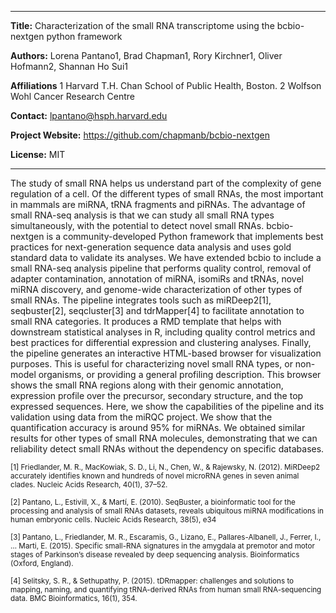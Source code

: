 --------------   -------------------------------------------
**Title:** Characterization of the small RNA transcriptome using the bcbio-nextgen python framework

**Authors:** Lorena Pantano1, Brad Chapman1, Rory Kirchner1, Oliver Hofmann2, Shannan Ho Sui1

**Affiliations** 1 Harvard T.H. Chan School of Public Health, Boston. 2 Wolfson Wohl Cancer Research Centre 

**Contact:** lpantano@hsph.harvard.edu

**Project Website:** https://github.com/chapmanb/bcbio-nextgen

**License:** MIT
--------------   -------------------------------------------

The study of small RNA helps us understand part of the complexity of gene regulation of a cell. Of the different types of small RNAs, the most important in mammals are miRNA, tRNA fragments and piRNAs. The advantage of small RNA-seq analysis is that we can study all small RNA types simultaneously, with the potential to detect novel small RNAs. bcbio-nextgen is a community-developed Python framework that implements best practices for next-generation sequence data analysis and uses gold standard data to validate its analyses. We have extended bcbio to include a small RNA-seq analysis pipeline that performs quality control, removal of adapter contamination, annotation of miRNA, isomiRs and tRNAs, novel miRNA discovery, and genome-wide characterization of other types of small RNAs. The pipeline integrates tools such as miRDeep2[1], seqbuster[2], seqcluster[3] and tdrMapper[4] to facilitate annotation to small RNA categories. It produces a RMD template that helps with downstream statistical analyses in R, including quality control metrics and best practices for differential expression and clustering analyses. Finally, the pipeline generates an interactive HTML-based browser for visualization purposes. This is useful for characterizing novel small RNA types, or non-model organisms, or providing a general profiling description. This browser shows the small RNA regions along with their genomic annotation, expression profile over the precursor, secondary structure, and the top expressed sequences. Here, we show the capabilities of the pipeline and its validation using data from the miRQC project. We show that the quantification accuracy is around 95% for miRNAs. We obtained similar results for other types of small RNA molecules, demonstrating that we can reliability detect small RNAs without the dependency on specific databases.

<sup>[1] Friedlander, M. R., MacKowiak, S. D., Li, N., Chen, W., & Rajewsky, N. (2012). MiRDeep2 accurately identifies known and hundreds of novel microRNA genes in seven animal clades. Nucleic Acids Research, 40(1), 37–52.</sup>

<sup>[2] Pantano, L., Estivill, X., & Martí, E. (2010). SeqBuster, a bioinformatic tool for the processing and analysis of small RNAs datasets, reveals ubiquitous miRNA modifications in human embryonic cells. Nucleic Acids Research, 38(5), e34</sup>

<sup>[3] Pantano, L., Friedlander, M. R., Escaramis, G., Lizano, E., Pallares-Albanell, J., Ferrer, I., … Marti, E. (2015). Specific small-RNA signatures in the amygdala at premotor and motor stages of Parkinson’s disease revealed by deep sequencing analysis. Bioinformatics (Oxford, England).</sup>

<sup>[4] Selitsky, S. R., & Sethupathy, P. (2015). tDRmapper: challenges and solutions to mapping, naming, and quantifying tRNA-derived RNAs from human small RNA-sequencing data. BMC Bioinformatics, 16(1), 354.
</sup>
